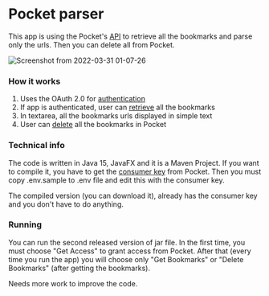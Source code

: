 # Pocket parser

This app is using the Pocket's [API](https://getpocket.com/developer/docs/overview) to retrieve all the
bookmarks and parse only the urls. Then you can delete all from Pocket.

![Screenshot from 2022-03-31 01-07-26](https://user-images.githubusercontent.com/50238022/160939159-b99f9f32-6b46-427d-a06c-b3e164124884.png)

### How it works

1. Uses the OAuth 2.0 for [authentication](https://getpocket.com/developer/docs/authentication)
2. If app is authenticated, user can [retrieve](https://getpocket.com/developer/docs/v3/retrieve) all the bookmarks
3. In textarea, all the bookmarks urls displayed in simple text
4. User can [delete](https://getpocket.com/developer/docs/v3/modify) all the bookmarks in Pocket

### Technical info

The code is written in Java 15, JavaFX and it is a Maven Project. If you want to compile it, you have
to get the [consumer key](https://getpocket.com/developer/apps/new) from Pocket. 
Then you must copy .env.sample to .env file and edit this with the consumer key. 

The compiled version (you can download it), already has the consumer key and you don't have to do anything.

### Running

You can run the second released version of jar file. In the first time, you must choose "Get Access" to 
grant access from Pocket.
After that (every time you run the app) you will choose only "Get Bookmarks" or "Delete Bookmarks" 
(after getting the bookmarks). 

Needs more work to improve the code.

